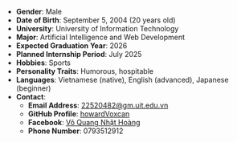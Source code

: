 - **Gender**: Male
- **Date of Birth**: September 5, 2004 (20 years old)
- **University**: University of Information Technology
- **Major**: Artificial Intelligence and Web Development
- **Expected Graduation Year**: 2026
- **Planned Internship Period**: July 2025
- **Hobbies**: Sports
- **Personality Traits**: Humorous, hospitable
- **Languages**: Vietnamese (native), English (advanced), Japanese (beginner)
- **Contact**:
    - **Email Address**: [22520482@gm.uit.edu.vn](mailto:22520482@gm.uit.edu.vn)
    - **GitHub Profile**: [howardVoxcan](https://github.com/howardVoxcan)
    - **Facebook**: [Võ Quang Nhật Hoàng](https://www.facebook.com/quangnhathoang.vo.3/)
    - **Phone Number**: 0793512912
